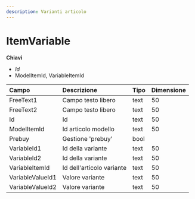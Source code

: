 ```yaml
---
description: Varianti articolo
---
```


# ItemVariable

**Chiavi**

* _Id_
* ModelItemId, VariableItemId

| Campo | Descrizione | Tipo | Dimensione |
| :--- | :--- | :--- | :--- |
| FreeText1 | Campo testo libero | text | 50 |
| FreeText2 | Campo testo libero | text | 50 |
| Id | Id | text | 50 |
| ModelItemId | Id articolo modello | text | 50 |
| Prebuy | Gestione 'prebuy' | bool |  |
| VariableId1 | Id della variante | text | 50 |
| VariableId2 | Id della variante | text | 50 |
| VariableItemId | Id dell'articolo variante | text | 50 |
| VariableValueId1 | Valore variante | text | 50 |
| VariableValueId2 | Valore variante | text | 50 |

